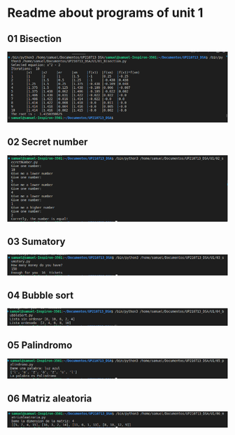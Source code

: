 <h1>Readme about programs of unit 1</h1>

<h2>01 Bisection</h2>

![flowchart](/Imagenes/01-Bis.png)

<h2>02 Secret number</h2>

![flowchart](/Imagenes/02-SN.png)

<h2>03 Sumatory</h2>

![flowchart](/Imagenes/03-Sum.png)

<h2>04 Bubble sort</h2>

![flowchart](/Imagenes/04-Bs.png)

<h2>05 Palindromo</h2>

![flowchart](/Imagenes/05-P.png)

<h2>06 Matriz aleatoria</h2>

![flowchart](/Imagenes/06-Ma.png)
